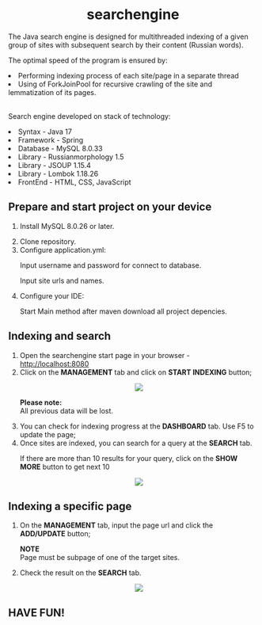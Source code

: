<h1 align="center">searchengine</h1>

<p>The Java search engine is designed for multithreaded indexing of a given group of sites with subsequent search by their content (Russian words).</p>
<p>The optimal speed of the program is ensured by:</p>
<li>Performing indexing process of each site/page in a separate thread</li> 
<li>Using of ForkJoinPool for recursive crawling of the site and lemmatization of its pages.</li>
<br>
<p>Search engine developed on stack of technology:<p>

<li>Syntax - Java 17</li>
<li>Framework - Spring</li>
<li>Database - MySQL 8.0.33</li>
<li>Library - Russianmorphology 1.5</li>
<li>Library - JSOUP 1.15.4</li>
<li>Library - Lombok 1.18.26</li>
<li>FrontEnd - HTML, CSS, JavaScript</li>

<h2 align="left">Prepare and start project on your device</h2>
<ol>
<li>
<p>Install MySQL 8.0.26 or later.</p>
</li>
<li>Clone repository.</li>
<li>Configure application.yml:
<p>Input username and password for connect to database.</p>
<p>Input site urls and names.</p>
</li>
<li>Configure your IDE:
<p>Start Main method after maven download all project depencies.</p>
</li>
</ol>

<h2 align="left">Indexing and search</h2>
<ol>
<li>Open the searchengine start page in your browser - <a href=http://localhost:8080>http://localhost:8080</a>
</li>
<li>Click on the <b>MANAGEMENT</b> tab and click on <b>START INDEXING</b> button;
<p align="center">
<img src="https://media.giphy.com/media/BQ1PKKds5zxrc7Gle4/giphy.gif"></p>
<p><b>Please note:</b><br>
All previous data will be lost.
</p>
</li>
<li>You can check for indexing progress at the <b>DASHBOARD</b> tab. Use F5 to update the page;
</li>
<li>Once sites are indexed, you can search for a query at the <b>SEARCH</b> tab.
</li>
<p>If there are more than 10 results for your query, click on the <b>SHOW MORE</b> button to get next 10</p>
<p align="center">
<img src="https://media.giphy.com/media/RPmxRDaOIKcJvyJ4TR/giphy.gif"></p>
</ol>

<h2 align="left">Indexing a specific page</h2>
<ol>
<li>On the <b>MANAGEMENT</b> tab, input the page url and click the <b>ADD/UPDATE</b> button;
<p><b>NOTE</b><br>
Page must be subpage of one of the target sites.
</p>
</li>
<li>Check the result on the <b>SEARCH</b> tab.
<p align="center">
<img src="https://media.giphy.com/media/o0xCsP3HgxTZJUBAg6/giphy.gif"></p>
</li>
</ol>
<h2 align="left">HAVE FUN!</h2>

